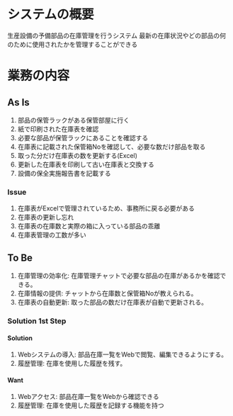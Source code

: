 # システムの概要
生産設備の予備部品の在庫管理を行うシステム
最新の在庫状況やどの部品の何のために使用されたかを管理することができる

# 業務の内容
## As Is
1. 部品の保管ラックがある保管部屋に行く
2. 紙で印刷された在庫表を確認
3. 必要な部品が保管ラックにあることを確認する
4. 在庫表に記載された保管箱Noを確認して、必要な数だけ部品を取る
5. 取った分だけ在庫表の数を更新する(Excel)
6. 更新した在庫表を印刷して古い在庫表と交換する
7. 設備の保全実施報告書を記載する

### Issue
1. 在庫表がExcelで管理されているため、事務所に戻る必要がある
2. 在庫表の更新し忘れ
3. 在庫表の在庫数と実際の箱に入っている部品の乖離
4. 在庫表管理の工数が多い

## To Be
1. 在庫管理の効率化: 在庫管理チャットで必要な部品の在庫があるかを確認できる。
2. 在庫情報の提供: チャットから在庫数と保管箱Noが教えられる。
3. 在庫表の自動更新: 取った部品の数だけ在庫表が自動で更新される。

### Solution 1st Step
#### Solution
1. Webシステムの導入: 部品在庫一覧をWebで閲覧、編集できるようにする。
2. 履歴管理: 在庫を使用した履歴を残す。
#### Want
1. Webアクセス: 部品在庫一覧をWebから確認できる
2. 履歴管理: 在庫を使用した履歴を記録する機能を持つ
